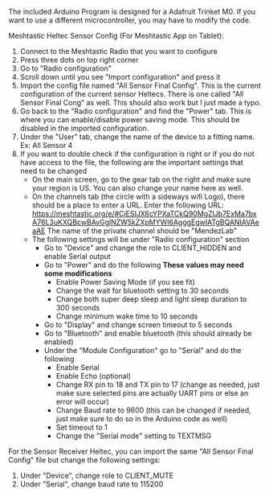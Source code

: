 The included Arduino Program is designed for a Adafruit Trinket M0. If you want to use a different microcontroller, you may have to modify the code.

Meshtastic Heltec Sensor Config (For Meshtastic App on Tablet):
1. Connect to the Meshtastic Radio that you want to configure
2. Press three dots on top right corner
3. Go to "Radio configuration"
4. Scroll down until you see "Import configuration" and press it
5. Import the config file named "All Sensor Final Config". This is the current configuration of the current sensor Heltecs.
   There is one called "All Sensor Final Cong" as well. This should also work but I just made a typo.
6. Go back to the "Radio configuration" and find the "Power" tab. This is where you can enable/disable power saving mode. This should be disabled in the imported configuration.
7. Under the "User" tab, change the name of the device to a fitting name. Ex: All Sensor 4
8. If you want to double check if the configuration is right or if you do not have access to the file, the following are the important settings that need to be changed
   - On the main screen, go to the gear tab on the right and make sure your region is US. You can also change your name here as well.
   - On the channels tab (the circle with a sideways wifi Logo), there should be a place to enter a URL. Enter the following URL:
     https://meshtastic.org/e/#CjESIJX6cYPXaTCkQ90MgZlJb7ExMa7bxA76L3uKXQBcwBAvGglNZW5kZXpMYWI6AgggEgwIATgBQANIAVAeaAE 
     The name of the private channel should be "MendezLab"
   - The following settings will be under "Radio configuration" section
     - Go to "Device" and change the role to CLIENT_HIDDEN and enable Serial output
     - Go to "Power" and do the following **These values may need some modifications**
         - Enable Power Saving Mode (if you see fit)
         - Change the wait for bluetooth setting to 30 seconds
         - Change both super deep sleep and light sleep duration to 300 seconds
         - Change minimum wake time to 10 seconds
      - Go to "Display" and change screen timeout to 5 seconds
      - Go to "Bluetooth" and enable bluetooth (this should already be enabled)
     - Under the "Module Configuration" go to "Serial" and do the following
         - Enable Serial
         - Enable Echo (optional)
         - Change RX pin to 18 and TX pin to 17 (change as needed, just make sure selected pins are actually UART pins or else an error will occur)
         - Change Baud rate to 9600 (this can be changed if needed, just make sure to do so in the Arduino code as well)
         - Set timeout to 1
         - Change the "Serial mode" setting to TEXTMSG

  For the Sensor Receiver Heltec, you can import the same "All Sensor Final Config" file but change the following settings:
  1. Under "Device", change role to CLIENT_MUTE
  2. Under "Serial", change baud rate to 115200
